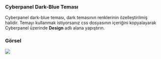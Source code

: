 ### Cyberpanel Dark-Blue Teması
Cyberpanel dark-blue teması, dark temasının renklerinin özelleştirilmiş halidir. Temayı kullanmak istiyorsanız css dosyasının içeriğini kopyalayarak Cyberpanel üzerinde **Design** adlı alana yapıştırın.
### Görsel
![](https://i.ibb.co/xFRF6GZ/IMG-20220411-175843.png)
